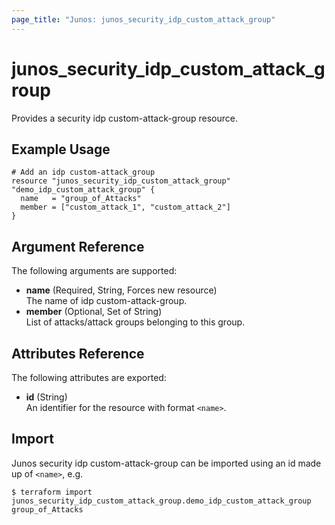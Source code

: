```yaml
---
page_title: "Junos: junos_security_idp_custom_attack_group"
---
```


# junos_security_idp_custom_attack_group

Provides a security idp custom-attack-group resource.

## Example Usage

```hcl
# Add an idp custom-attack_group
resource "junos_security_idp_custom_attack_group" "demo_idp_custom_attack_group" {
  name   = "group_of_Attacks"
  member = ["custom_attack_1", "custom_attack_2"]
}
```

## Argument Reference

The following arguments are supported:

- **name** (Required, String, Forces new resource)  
  The name of idp custom-attack-group.
- **member** (Optional, Set of String)  
  List of attacks/attack groups belonging to this group.

## Attributes Reference

The following attributes are exported:

- **id** (String)  
  An identifier for the resource with format `<name>`.

## Import

Junos security idp custom-attack-group can be imported using an id made up of `<name>`, e.g.

```shell
$ terraform import junos_security_idp_custom_attack_group.demo_idp_custom_attack_group group_of_Attacks
```
